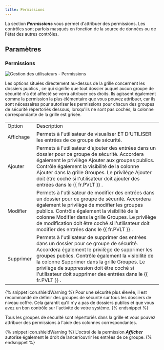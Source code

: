 ```yaml
---
title: Permissions
---
```

La section ***Permissions*** vous permet d'attribuer des permissions. Les contrôles sont parfois masqués en fonction de la source de données ou de l'état des autres contrôles.  

## Paramètres 

### Permissions 

![Gestion des utilisateurs - Permissions](https://webdevolutions.azureedge.net/docs/fr/rdm/mac/clip4121.png) 

Les options situées directement au-dessus de la grille concernent les dossiers publics , ce qui signifie que tout dossier auquel aucun groupe de sécurité n'a été affecté se verra attribuer ces droits. Ils agissent également comme la permission la plus élémentaire que vous pouvez attribuer, car ils sont nécessaires pour autoriser les permissions pour chacun des groupes de sécurité répertoriés dessous, lorsqu'ils ne sont pas cochés, la colonne correspondante de la grille est grisée. 

<table>
	<tr>
		<td>
Option 
		</td>
		<td>
Description 
		</td>
	</tr>
	<tr>
		<td>
Affichage 
		</td>
		<td>
Permets à l'utilisateur de visualiser ET D'UTILISER les entrées de ce groupe de sécurité. 
		</td>
	</tr>
	<tr>
		<td>
Ajouter 
		</td>
		<td>
Permets à l'utilisateur d'ajouter des entrées dans un dossier pour ce groupe de sécurité. Accordera également le privilège Ajouter aux groupes publics. Contrôle également la visibilité de la colonne Ajouter dans la grille Groupes. Le privilège Ajouter doit être coché si l'utilisateur doit ajouter des entrées dans le {{ fr.PVLT }} . 
		</td>
	</tr>
	<tr>
		<td>
Modifier 
		</td>
		<td>
Permets à l'utilisateur de modifier des entrées dans un dossier pour ce groupe de sécurité. Accordera également le privilège de modifier les groupes publics. Contrôle également la visibilité de la colonne Modifier dans la grille Groupes. Le privilège de modification doit être coché si l'utilisateur doit modifier des entrées dans le {{ fr.PVLT }} . 
		</td>
	</tr>
	<tr>
		<td>
Supprimer 
		</td>
		<td>
Permets à l'utilisateur de supprimer des entrées dans un dossier pour ce groupe de sécurité. Accordera également le privilège de supprimer les groupes publics. Contrôle également la visibilité de la colonne Supprimer dans la grille Groupes. Le privilège de suppression doit être coché si l'utilisateur doit supprimer des entrées dans le {{ fr.PVLT }} . 
		</td>
	</tr>
</table>

{% snippet icon.shieldWarning %} 
Pour une sécurité plus élevée, il est recommandé de définir des groupes de sécurité sur tous les dossiers de niveau coffre. Cela garantit qu'il n'y a pas de dossiers publics et que vous avez un bon contrôle sur l'activité de votre système. 
{% endsnippet %}
 
Tous les groupes de sécurité sont répertoriés dans la grille et vous pouvez attribuer des permissions à l'aide des colonnes correspondantes. 

{% snippet icon.shieldWarning %} 
L'octroi de la permission ***Afficher*** autorise également le droit de lancer/ouvrir les entrées de ce groupe. 
{% endsnippet %}
 

